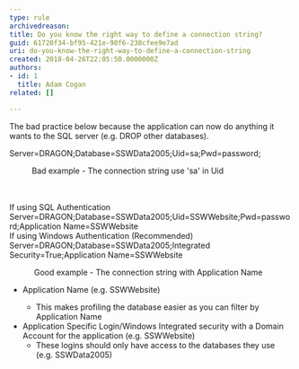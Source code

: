 ```yaml
---
type: rule
archivedreason: 
title: Do you know the right way to define a connection string?
guid: 61720f34-bf95-421e-90f6-238cfee9e7ad
uri: do-you-know-the-right-way-to-define-a-connection-string
created: 2018-04-26T22:05:50.0000000Z
authors:
- id: 1
  title: Adam Cogan
related: []

---
```



The bad practice below because the application can now do anything it wants to the SQL server (e.g. DROP other databases). <br><div><p class="ssw15-rteElement-CodeArea">Server=DRAGON;Database=SSWData2005;Uid=sa;Pwd=password;<br></p></div><div><dd class="ssw15-rteElement-FigureBad">Bad example - The connection string use 'sa' in Uid <br></dd></div>
<br><excerpt class='endintro'></excerpt><br>
<p class="ssw15-rteElement-CodeArea">If using SQL Authentication<br>Server=DRAGON;Database=SSWData2005;Uid=SSWWebsite;Pwd=password;Application Name=SSWWebsite <br>If using Windows Authentication (Recommended)<br>Server=DRAGON;Database=SSWData2005;Integrated Security=True;Application Name=SSWWebsite</p><dd class="ssw15-rteElement-FigureGood"> &#160;​Good example - The connection string with Application Name</dd><div><ul><li><p class="ssw15-rteElement-P">Application Name (e.g. SSWWebsite)</p><ul><li>This makes profiling the database easier as you can filter by Application Name</li></ul></li><li>Application Specific Login/Windows Integrated security with a Domain Account for the application (e.g. SSWWebsite)<ul><li>These logins should only have access to the databases they use (e.g. SSWData2005)​<br></li></ul></li></ul></div>


